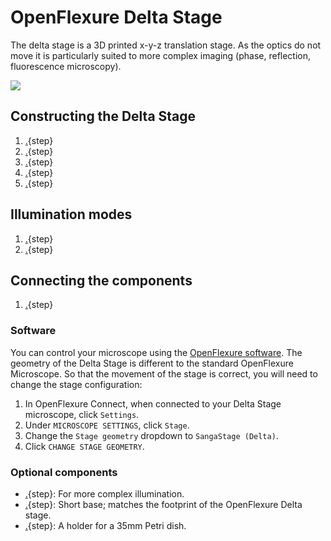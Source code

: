 # OpenFlexure Delta Stage

The delta stage is a 3D printed x-y-z translation stage. As the optics do not move it is particularly suited to more complex imaging (phase, reflection, fluorescence microscopy).

![](images/index/complete_microscopes.jpg)
## Constructing the Delta Stage

1. [.](printing_the_components.md){step}  
1. [.](assembling_the_actuators.md){step}
1. [.](attaching_the_sample_clips.md){step}
1. [.](attaching_the_motors.md){step} 
1. [.](motor_controller.md){step}

## Illumination modes
1. [.](transmission_illumination.md){step} 
1. [.](reflection_illumination.md){step}  


## Connecting the components
1. [.](raspi_sangaboard_base.md){step}

### Software

You can control your microscope using the [OpenFlexure software](https://openflexure.org/projects/microscope/install). The geometry of the Delta Stage is different to the standard OpenFlexure Microscope.  So that the movement of the stage is correct, you will need to change the stage configuration:

1. In OpenFlexure Connect, when connected to your Delta Stage microscope, click `Settings`.
2. Under `MICROSCOPE SETTINGS`, click `Stage`.
3. Change the `Stage geometry` dropdown to `SangaStage (Delta)`.
4. Click `CHANGE STAGE GEOMETRY`.

### Optional components

* [.](LED_grid_illumination.md){step}: For more complex illumination.
* [.](simple_base.md){step}:  Short base; matches the footprint of the OpenFlexure Delta stage.
* [.](petri_dish.md){step}: A holder for a 35mm Petri dish.

